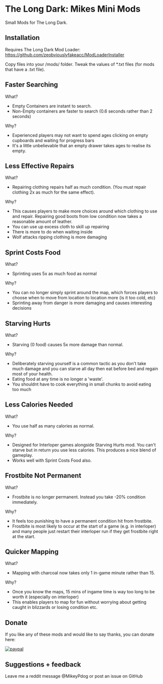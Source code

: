 # The Long Dark: Mikes Mini Mods

Small Mods for The Long Dark.

## Installation

Requires The Long Dark Mod Loader: https://github.com/zeobviouslyfakeacc/ModLoaderInstaller

Copy files into your /mods/ folder. Tweak the values of *.txt files (for mods that have a .txt file).

## Faster Searching

What?

* Empty Containers are instant to search.
* Non-Empty containers are faster to search (0.6 seconds rather than 2 seconds)

Why?

* Experienced players may not want to spend ages clicking on empty cupboards and waiting for progress bars
* It's a little unbelievable that an empty drawer takes ages to realise its empty.

## Less Effective Repairs

What?

* Repairing clothing repairs half as much condition. (You must repair clothing 2x as much for the same effect).

Why?

* This causes players to make more choices around which clothing to use and repair. Repairing good boots from low condition now takes a reasonable amount of leather.
* You can use up excess cloth to skill up repairing
* There is more to do when waiting inside
* Wolf attacks ripping clothing is more damaging

## Sprint Costs Food

What?

* Sprinting uses 5x as much food as normal

Why?

* You can no longer simply sprint around the map, which forces players to choose when to move from location to location more (is it too cold, etc)
* Sprinting away from danger is more damaging and causes interesting decisions

## Starving Hurts

What?

* Starving (0 food) causes 5x more damage than normal.

Why?

* Deliberately starving yourself is a common tactic as you don't take much damage and you can starve all day then eat before bed and regain most of your health.
* Eating food at any time is no longer a 'waste'.
* You shouldnt have to cook everything in small chunks to avoid eating too much

## Less Calories Needed

What?

* You use half as many calories as normal.

Why?

* Designed for Interloper games alongside Starving Hurts mod. You can't starve but in return you use less calories. This produces a nice blend of gameplay.
* Works well with Sprint Costs Food also.

## Frostbite Not Permanent

What?

* Frostbite is no longer permanent. Instead you take -20% condition immediately.

Why?

* It feels too punishing to have a permanent condition hit from frostbite.
* Frostbite is most likely to occur at the start of a game (e.g. in interloper) and many people just restart their interloper run if they get frostbite right at the start.

## Quicker Mapping

What?

* Mapping with charcoal now takes only 1 in-game minute rather than 15.

Why?

* Once you know the maps, 15 mins of ingame time is way too long to be worth it (especially on interloper)
* This enables players to map for fun without worrying about getting caught in blizzards or losing condition etc.

## Donate

If you like any of these mods and would like to say thanks, you can donate here:

[![paypal](https://www.paypalobjects.com/en_US/i/btn/btn_donateCC_LG.gif)](https://www.paypal.com/cgi-bin/webscr?cmd=_s-xclick&hosted_button_id=B4MTA4JTM8YZN)

## Suggestions + feedback

Leave me a reddit message @MikeyPdog or post an issue on GitHub 